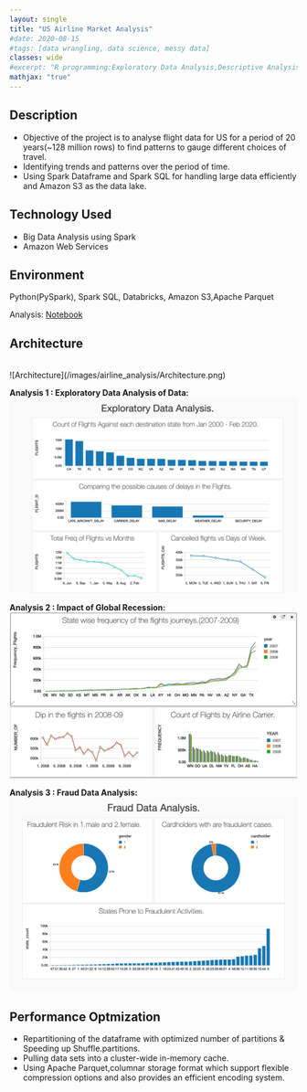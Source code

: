 ```yaml
---
layout: single
title: "US Airline Market Analysis"
#date: 2020-08-15
#tags: [data wrangling, data science, messy data]
classes: wide
#excerpt: "R programming:Exploratory Data Analysis,Descriptive Analysis,Predictive Analysis(Classification):Stepwise Logit Regression-Decision Tree-Random Forest Modeling,Data Visualization:ggplot2"
mathjax: "true"
---
```


## Description
-	Objective of the project is to analyse flight data for US for a period of 20 years(~128 million rows) to find patterns to gauge different choices of travel.
-   Identifying trends and patterns over the period of time.<br>
-	Using Spark Dataframe and Spark SQL for handling large data efficiently and Amazon S3 as the data lake.<br>

## Technology Used
-   Big Data Analysis using Spark
-   Amazon Web Services

## Environment
Python(PySpark), Spark SQL, Databricks, Amazon S3,Apache Parquet

Analysis: <a href="https://databricks-prod-cloudfront.cloud.databricks.com/public/4027ec902e239c93eaaa8714f173bcfc/8891199222519419/1251010126247737/720247590727539/latest.html"> Notebook </a>

## Architecture 
<br>
![Architecture](/images/airline_analysis/Architecture.png)

<br>

**Analysis 1 : Exploratory Data Analysis of Data:** <br>
![analysis1](/images/airline_analysis/analysis-1.png)

**Analysis 2 : Impact of Global Recession:** <br>
![analysis2](/images/airline_analysis/analysis-2.png)

**Analysis 3 : Fraud Data Analysis:** <br>
![analysis3](/images/airline_analysis/analysis-3.png)

## Performance Optmization
-	Repartitioning of the dataframe with optimized number of partitions & Speeding up Shuffle.partitions.<br>
-	Pulling data sets into a cluster-wide in-memory cache.<br>
-	Using Apache Parquet,columnar storage format which support flexible compression options and also provides an efficient encoding system.<br>
